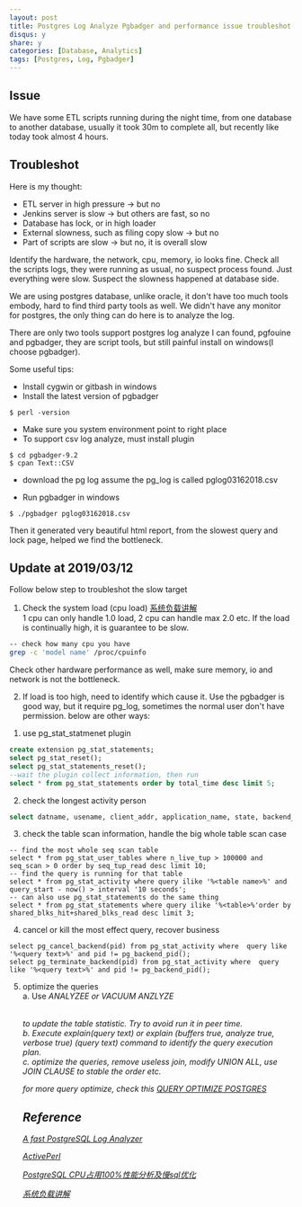 ```yaml
---
layout: post
title: Postgres Log Analyze Pgbadger and performance issue troubleshot
disqus: y
share: y
categories: [Database, Analytics]
tags: [Postgres, Log, Pgbadger]
---
```


Issue
-----
We have some ETL scripts running during the night time, from one database to another database, usually it took 30m to complete all, but recently like today took almost 4 hours. 

Troubleshot
-----------

Here is my thought:
* ETL server in high pressure -> but no
* Jenkins server is slow -> but others are fast, so no
* Database has lock, or in high loader
* External slowness, such as filing copy slow -> but no
* Part of scripts are slow -> but no, it is overall slow

Identify the hardware, the network, cpu, memory, io looks fine. Check all the scripts logs, they were running as usual, no suspect process found. Just everything were slow. Suspect the slowness happened at database side.

We are using postgres database, unlike oracle, it don't have too much tools embody, hard to find third party tools as well. We didn't have any monitor for postgres, the only thing can do here is to analyze the log.

There are only two tools support postgres log analyze I can found, pgfouine and pgbadger, they are script tools, but still painful install on windows(I choose pgbadger).

Some useful tips:
* Install cygwin or gitbash in windows
* Install the latest version of pgbadger
~~~
$ perl -version
~~~

* Make sure you system environment point to right place
* To support csv log analyze, must install plugin
~~~
$ cd pgbadger-9.2
$ cpan Text::CSV
~~~

* download the pg log
assume the pg_log is called pglog03162018.csv

* Run pgbadger in windows
~~~
$ ./pgbadger pglog03162018.csv
~~~

Then it generated very beautiful html report, from the slowest query and lock page, helped we find the bottleneck.

Update at 2019/03/12
--------------------
Follow below step to troubleshot the slow target  
1. Check the system load (cpu load) [系统负载讲解](http://www.ruanyifeng.com/blog/2011/07/linux_load_average_explained.html)  
1 cpu can only handle 1.0 load, 2 cpu can handle max 2.0 etc. If the load is continually high, it is guarantee to be slow.  
~~~bash
-- check how many cpu you have 
grep -c 'model name' /proc/cpuinfo
~~~  
Check other hardware performance as well, make sure memory, io and network is not the bottleneck.  

2. If load is too high, need to identify which cause it. Use the pgbadger is good way, but it require pg_log, sometimes the normal user don't have permission. below are other ways:  
1) use pg_stat_statmenet plugin
~~~sql
create extension pg_stat_statements;
select pg_stat_reset();
select pg_stat_statements_reset();
--wait the plugin collect information, then run
select * from pg_stat_statements order by total_time desc limit 5;
~~~
2) check the longest activity person  
~~~sql
select datname, usename, client_addr, application_name, state, backend_start, xact_start, xact_stay, query_start, query_stay, replace(query, chr(10), ' ') as query from (select pgsa.datname as datname, pgsa.usename as usename, pgsa.client_addr client_addr, pgsa.application_name as application_name, pgsa.state as state, pgsa.backend_start as backend_start, pgsa.xact_start as xact_start, extract(epoch from (now() - pgsa.xact_start)) as xact_stay, pgsa.query_start as query_start, extract(epoch from (now() - pgsa.query_start)) as query_stay , pgsa.query as query from pg_stat_activity as pgsa where pgsa.state != 'idle' and pgsa.state != 'idle in transaction' and pgsa.state != 'idle in transaction (aborted)') idleconnections order by query_stay desc limit 5;
~~~
3) check the table scan information, handle the big whole table scan case
~~~
-- find the most whole seq scan table
select * from pg_stat_user_tables where n_live_tup > 100000 and seq_scan > 0 order by seq_tup_read desc limit 10;
-- find the query is running for that table
select * from pg_stat_activity where query ilike '%<table name>%' and query_start - now() > interval '10 seconds';
-- can also use pg_stat_statements do the same thing
select * from pg_stat_statements where query ilike '%<table>%'order by shared_blks_hit+shared_blks_read desc limit 3;
~~~
4) cancel or kill the most effect query, recover business
~~~
select pg_cancel_backend(pid) from pg_stat_activity where  query like '%<query text>%' and pid != pg_backend_pid();
select pg_terminate_backend(pid) from pg_stat_activity where  query like '%<query text>%' and pid != pg_backend_pid();
~~~
5) optimize the queries  
a. Use *ANALYZEE<table>* or *VACUUM ANZLYZE<table>* to update the table statistic. Try to avoid run it in peer time.  
b. Execute explain(query text) or explain (buffers true, analyze true, verbose true) (query text) command to identify the query execution plan.  
c. optimize the queries, remove useless join, modify UNION ALL, use JOIN CLAUSE to stable the order etc.

for more query optimize, check this [QUERY OPTIMIZE POSTGRES](https://ycj28c.github.io/database/2019/01/29/query-optimize-postgres/)

Reference
---------
[A fast PostgreSQL Log Analyzer](https://github.com/dalibo/pgbadger)

[ActivePerl](https://www.activestate.com/activeperl)

[PostgreSQL CPU占用100%性能分析及慢sql优化](https://www.centos.bz/2017/08/postgresql-cpu-100-slow-sql)

[系统负载讲解](http://www.ruanyifeng.com/blog/2011/07/linux_load_average_explained.html)
